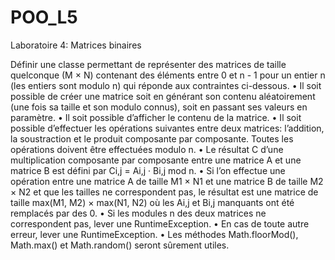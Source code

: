 # POO_L5
Laboratoire 4: Matrices binaires

Définir une classe permettant de représenter des matrices de taille quelconque (M × N) contenant des éléments
entre 0 et n - 1 pour un entier n (les entiers sont modulo n) qui réponde aux contraintes ci-dessous.
• Il soit possible de créer une matrice soit en générant son contenu aléatoirement (une fois sa taille et son
modulo connus), soit en passant ses valeurs en paramètre.
• Il soit possible d’afficher le contenu de la matrice.
• Il soit possible d’effectuer les opérations suivantes entre deux matrices: l’addition, la soustraction et le produit composante par composante. Toutes les opérations doivent être effectuées modulo n.
• Le résultat C d’une multiplication composante par composante entre une matrice A et une matrice B est
défini par Ci,j = Ai,j · Bi,j mod n.
• Si l’on effectue une opération entre une matrice A de taille M1 × N1 et une matrice B de taille M2 × N2 et
que les tailles ne correspondent pas, le résultat est une matrice de taille max(M1, M2) × max(N1, N2) où les
Ai,j et Bi,j manquants ont été remplacés par des 0.
• Si les modules n des deux matrices ne correspondent pas, lever une RuntimeException.
• En cas de toute autre erreur, lever une RuntimeException.
• Les méthodes Math.floorMod(), Math.max() et Math.random() seront sûrement utiles.
